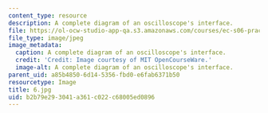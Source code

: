 ```yaml
---
content_type: resource
description: A complete diagram of an oscilloscope's interface.
file: https://ol-ocw-studio-app-qa.s3.amazonaws.com/courses/ec-s06-practical-electronics-fall-2004/b2b79e293041a361c022c68005ed0896_6.jpg
file_type: image/jpeg
image_metadata:
  caption: A complete diagram of an oscilloscope's interface.
  credit: 'Credit: Image courtesy of MIT OpenCourseWare.'
  image-alt: A complete diagram of an oscilloscope's interface.
parent_uid: a85b4850-6d14-5356-fbd0-e6fab6371b50
resourcetype: Image
title: 6.jpg
uid: b2b79e29-3041-a361-c022-c68005ed0896
---
```

